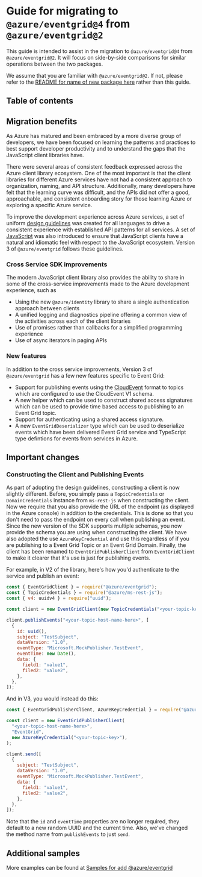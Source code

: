 <!-- dev-tool snippets ignore -->

# Guide for migrating to `@azure/eventgrid@4` from `@azure/eventgrid@2`

This guide is intended to assist in the migration to `@azure/eventgrid@4` from `@azure/eventgrid@2`. It will focus on side-by-side comparisons for similar operations between the two packages.

We assume that you are familiar with `@azure/eventgrid@2`. If not, please refer to the [README for name of new package here](https://github.com/Azure/azure-sdk-for-js/tree/main/sdk/eventgrid/eventgrid/README.md) rather than this guide.

## Table of contents

## Migration benefits

As Azure has matured and been embraced by a more diverse group of developers, we have been focused on learning the patterns and practices to best support developer productivity and to understand the gaps that the JavaScript client libraries have.

There were several areas of consistent feedback expressed across the Azure client library ecosystem. One of the most important is that the client libraries for different Azure services have not had a consistent approach to organization, naming, and API structure. Additionally, many developers have felt that the learning curve was difficult, and the APIs did not offer a good, approachable, and consistent onboarding story for those learning Azure or exploring a specific Azure service.

To improve the development experience across Azure services, a set of uniform [design guidelines](https://azure.github.io/azure-sdk/general_introduction.html) was created for all languages to drive a consistent experience with established API patterns for all services. A set of [JavaScript](https://azure.github.io/azure-sdk/typescript_introduction.html) was also introduced to ensure that JavaScript clients have a natural and idiomatic feel with respect to the JavaScript ecosystem. Version 3 of `@azure/eventgrid` follows these guidelines.

### Cross Service SDK improvements

The modern JavaScript client library also provides the ability to share in some of the cross-service improvements made to the Azure development experience, such as

- Using the new `@azure/identity` library to share a single authentication approach between clients
- A unified logging and diagnostics pipeline offering a common view of the activities across each of the client libraries
- Use of promises rather than callbacks for a simplified programming experience
- Use of async iterators in paging APIs

### New features

In addition to the cross service improvements, Version 3 of `@azure/eventgrid` has a few new features specific to Event Grid:

- Support for publishing events using the [CloudEvent](https://cloudevents.io) format to topics which are configured to use the CloudEvent V1 schema.
- A new helper which can be used to construct shared access signatures which can be used to provide time based access to publishing to an Event Grid topic.
- Support for authenticating using a shared access signature.
- A new `EventGridDeserializer` type which can be used to deserialize events which have been delivered Event Grid service and TypeScript type defintions for events from services in Azure.

## Important changes

### Constructing the Client and Publishing Events

As part of adopting the design guidelines, constructing a client is now slightly different. Before, you simply pass a `TopicCredentials` or `DomainCredentials` instance from `ms-rest-js` when constructing the client. Now we require that you also provide the URL of the endpoint (as displayed in the Azure console) in addition to the credentials. This is done so that you don't need to pass the endpoint on every call when publishing an event. Since the new version of the SDK supports multiple schemas, you now provide the schema you are using when constructing the client. We have also adopted the use `AzureKeyCredential` and use this regardless of if you are publishing to a Event Grid Topic or an Event Grid Domain. Finally, the client has been renamed to `EventGridPublisherClient` from `EventGridClient` to make it clearer that it's use is just for publishing events.

For example, in V2 of the library, here's how you'd authenticate to the service and publish an event:

```js
const { EventGridClient } = require("@azure/eventgrid");
const { TopicCredentials } = require("@azure/ms-rest-js");
const { v4: uuidv4 } = require("uuid");

const client = new EventGridClient(new TopicCredentials("<your-topic-key>"));

client.publishEvents("<your-topic-host-name-here>", [
  {
    id: uuid(),
    subject: "TestSubject",
    dataVersion: "1.0",
    eventType: "Microsoft.MockPublisher.TestEvent",
    eventTime: new Date(),
    data: {
      field1: "value1",
      filed2: "value2",
    },
  },
]);
```

And in V3, you would instead do this:

```js
const { EventGridPublisherClient, AzureKeyCredential } = require("@azure/eventgrid");

const client = new EventGridPublisherClient(
  "<your-topic-host-name-here>",
  "EventGrid",
  new AzureKeyCredential("<your-topic-key>"),
);

client.send([
  {
    subject: "TestSubject",
    dataVersion: "1.0",
    eventType: "Microsoft.MockPublisher.TestEvent",
    data: {
      field1: "value1",
      filed2: "value2",
    },
  },
]);
```

Note that the `id` and `eventTime` properties are no longer required, they default to a new random UUID and the current time. Also, we've changed the method name from `publishEvents` to just `send`.

## Additional samples

More examples can be found at [Samples for add @azure/eventgrid](https://github.com/Azure/azure-sdk-for-js/tree/main/sdk/eventgrid/eventgrid/samples)
